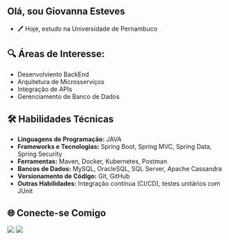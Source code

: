 ## Olá, sou Giovanna Esteves

- 🖊️ Hoje, estudo na Universidade de Pernambuco

## 🔍 Áreas de Interesse:
- Desenvolviento BackEnd
- Arquitetura de Microsserviços
- Integração de APIs
- Gerenciamento de Banco de Dados
  
## 🛠️ Habilidades Técnicas

- **Linguagens de Programação:** JAVA
- **Frameworks e Tecnologias:** Spring Boot, Spring MVC, Spring Data, Spring Security
- **Ferramentas:** Maven, Docker, Kubernetes, Postman
- **Bancos de Dados:** MySQL, OracleSQL, SQL Server, Apache Cassandra
- **Versionamento de Código:** Git, GitHub
- **Outras Habilidades:** Integração contínua (CI/CD), testes unitários com JUnit

## 🌐 Conecte-se Comigo
 
<div> 
  <a href = "mailto:gioesteves00@gmail.com"><img src="https://img.shields.io/badge/-Gmail-%23333?style=for-the-badge&logo=gmail&logoColor=white" target="_blank"></a>
  <a href="https://www.linkedin.com/in/giovanna-esteves-41a5b7210/" target="_blank"><img src="https://img.shields.io/badge/-LinkedIn-%230077B5?style=for-the-badge&logo=linkedin&logoColor=white" target="_blank"></a> 
</div>
